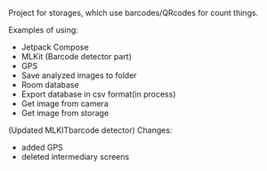 Project for storages, which use barcodes/QRcodes for count things. 

Examples of using:
- Jetpack Compose
- MLKit (Barcode detector part)
- GPS
- Save analyzed images to folder
- Room database
- Export database in csv format(in process)
- Get image from camera
- Get image from storage

(Updated MLKITbarcode detector)
Changes:
- added GPS
- deleted intermediary screens
